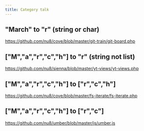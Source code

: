 ```yaml
---
title: Category talk
---
```


## "March" to "r" (string or char)

<https://github.com/nu8/cove/blob/master/git-train/git-board.php>

## ["M","a","r","c","h"] to "r" (string not list)

<https://github.com/nu8/sienna/blob/master/yt-views/yt-views.php>

## ["M","a","r","c","h"] to ["r","c","h"]

<https://github.com/nu8/cove/blob/master/fs-iterate/fs-iterate.php>

## ["M","a","r","c","h"] to ["r","c"]

<https://github.com/nu8/umber/blob/master/js/umber.js>
